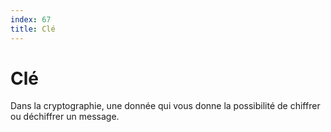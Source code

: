 ```yaml
---
index: 67
title: Clé
---
```

# Clé 

Dans la cryptographie, une donnée qui vous donne la possibilité de chiffrer ou déchiffrer un message.